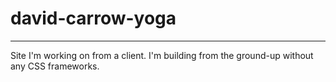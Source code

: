 # david-carrow-yoga

---

Site I'm working on from a client. I'm building from the ground-up without any CSS frameworks.
